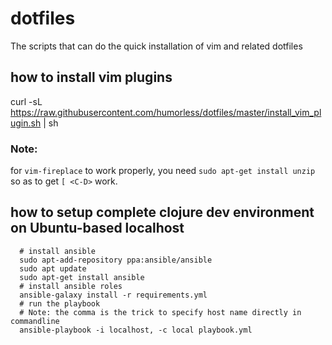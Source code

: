 # dotfiles
The scripts that can do the quick installation of vim and related dotfiles

## how to install vim plugins
curl -sL https://raw.githubusercontent.com/humorless/dotfiles/master/install_vim_plugin.sh | sh

### Note:
for `vim-fireplace` to work properly, you need `sudo apt-get install unzip` so as to get `[ <C-D>` work.

## how to setup complete clojure dev environment on Ubuntu-based localhost
```
  # install ansible
  sudo apt-add-repository ppa:ansible/ansible
  sudo apt update
  sudo apt-get install ansible
  # install ansible roles
  ansible-galaxy install -r requirements.yml
  # run the playbook
  # Note: the comma is the trick to specify host name directly in commandline
  ansible-playbook -i localhost, -c local playbook.yml
```
